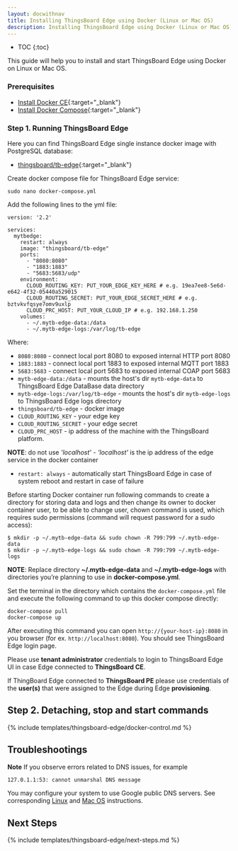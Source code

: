```yaml
---
layout: docwithnav
title: Installing ThingsBoard Edge using Docker (Linux or Mac OS)
description: Installing ThingsBoard Edge using Docker (Linux or Mac OS)
---
```


* TOC
{:toc}

This guide will help you to install and start ThingsBoard Edge using Docker on Linux or Mac OS.

### Prerequisites

- [Install Docker CE](https://docs.docker.com/engine/install/){:target="_blank"}
- [Install Docker Compose](https://docs.docker.com/compose/install/){:target="_blank"}

### Step 1. Running ThingsBoard Edge

Here you can find ThingsBoard Edge single instance docker image with PostgreSQL database: 

* [thingsboard/tb-edge](https://hub.docker.com/r/thingsboard/tb-edge){:target="_blank"}

Create docker compose file for ThingsBoard Edge service:
```
sudo nano docker-compose.yml
```

Add the following lines to the yml file:

```
version: '2.2'

services:
  mytbedge:
    restart: always
    image: "thingsboard/tb-edge"
    ports:
      - "8080:8080"
      - "1883:1883"
      - "5683:5683/udp"
    environment:
      CLOUD_ROUTING_KEY: PUT_YOUR_EDGE_KEY_HERE # e.g. 19ea7ee8-5e6d-e642-4f32-05440a529015
      CLOUD_ROUTING_SECRET: PUT_YOUR_EDGE_SECRET_HERE # e.g. bztvkvfqsye7omv9uxlp
      CLOUD_PRC_HOST: PUT_YOUR_CLOUD_IP # e.g. 192.168.1.250
    volumes:
      - ~/.mytb-edge-data:/data
      - ~/.mytb-edge-logs:/var/log/tb-edge
```

Where:    
- `8080:8080` - connect local port 8080 to exposed internal HTTP port 8080
- `1883:1883` - connect local port 1883 to exposed internal MQTT port 1883  
- `5683:5683` - connect local port 5683 to exposed internal COAP port 5683   
- `mytb-edge-data:/data` - mounts the host's dir `mytb-edge-data` to ThingsBoard Edge DataBase data directory
- `mytb-edge-logs:/var/log/tb-edge` - mounts the host's dir `mytb-edge-logs` to ThingsBoard Edge logs directory
- `thingsboard/tb-edge` - docker image
- `CLOUD_ROUTING_KEY` - your edge key
- `CLOUD_ROUTING_SECRET` - your edge secret
- `CLOUD_PRC_HOST` - ip address of the machine with the ThingsBoard platform. 

**NOTE**: do not use *'localhost'* - *'localhost'* is the ip address of the edge service in the docker container 

- `restart: always` - automatically start ThingsBoard Edge in case of system reboot and restart in case of failure

Before starting Docker container run following commands to create a directory for storing data and logs and then change its owner to docker container user, to be able to change user, chown command is used, which requires sudo permissions (command will request password for a sudo access):
```
$ mkdir -p ~/.mytb-edge-data && sudo chown -R 799:799 ~/.mytb-edge-data
$ mkdir -p ~/.mytb-edge-logs && sudo chown -R 799:799 ~/.mytb-edge-logs
```

**NOTE**: Replace directory **~/.mytb-edge-data** and **~/.mytb-edge-logs** with directories you’re planning to use in **docker-compose.yml**.

Set the terminal in the directory which contains the `docker-compose.yml` file and execute the following command to up this docker compose directly:

```
docker-compose pull
docker-compose up
```

After executing this command you can open `http://{your-host-ip}:8080` in you browser (for ex. `http://localhost:8080`). 
You should see ThingsBoard Edge login page.

Please use **tenant administrator** credentials to login to ThingsBoard Edge UI in case Edge connected to **ThingsBoard CE**.

If ThingBoard Edge connected to **ThingsBoard PE** please use credentials of the **user(s)** that were assigned to the Edge during Edge **provisioning**.


## Step 2. Detaching, stop and start commands

{% include templates/thingsboard-edge/docker-control.md %}

## Troubleshootings

**Note** If you observe errors related to DNS issues, for example

```bash
127.0.1.1:53: cannot unmarshal DNS message
```

You may configure your system to use Google public DNS servers. 
See corresponding [Linux](https://developers.google.com/speed/public-dns/docs/using#linux) and [Mac OS](https://developers.google.com/speed/public-dns/docs/using#mac_os) instructions.

## Next Steps

{% include templates/thingsboard-edge/next-steps.md %} 



